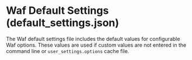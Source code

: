 # Waf Default Settings \(default\_settings\.json\)<a name="waf-files-default-settings"></a>

The Waf default settings file includes the default values for configurable Waf options\. These values are used if custom values are not entered in the command line or `user_settings.options` cache file\.